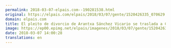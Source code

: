```yaml
---
permalink: 2018-03-07-elpais.com--190281538.html
original: https://elpais.com/elpais/2018/03/07/gente/1520426335_070629.html#?ref=rss&format=simple&link=link
domain: elpais.com
title: El pleito de divorcio de Arantxa Sánchez Vicario se traslada a Cataluña
image: https://ep00.epimg.net/elpais/imagenes/2018/03/07/gente/1520426335_070629_1520429808_rrss_normal.jpg
date: 2018-03-07 14:00:28
translations: en
---
```


